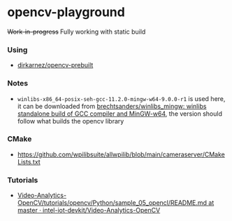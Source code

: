 opencv-playground
=================
~~Work-in-progress~~
Fully working with static build

### Using
- [dirkarnez/opencv-prebuilt](https://github.com/dirkarnez/opencv-prebuilt)

### Notes
- `winlibs-x86_64-posix-seh-gcc-11.2.0-mingw-w64-9.0.0-r1` is used here, it can be downloaded from [brechtsanders/winlibs_mingw: winlibs standalone build of GCC compiler and MinGW-w64](https://github.com/brechtsanders/winlibs_mingw), the version should follow what builds the opencv library

### CMake
- https://github.com/wpilibsuite/allwpilib/blob/main/cameraserver/CMakeLists.txt

### Tutorials
- [Video-Analytics-OpenCV/tutorials/opencv/Python/sample_05_opencl/README.md at master · intel-iot-devkit/Video-Analytics-OpenCV](https://github.com/intel-iot-devkit/Video-Analytics-OpenCV/blob/master/tutorials/opencv/Python/sample_05_opencl/README.md)

